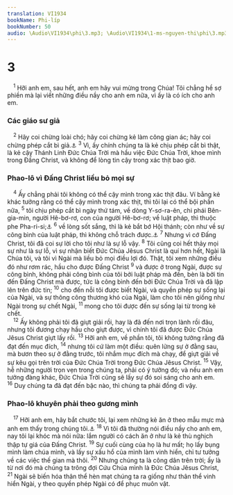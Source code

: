 ```yaml
---
translation: VI1934
bookName: Phi-líp 
bookNumber: 50
audio: \Audio\VI1934\phi\3.mp3; \Audio\VI1934\1-ms-nguyen-thi\phi\3.mp3; \Audio\VI1934\2-ms-david-dong\phi\3.mp3
---
```


<div class="title"><h1>3</h1></div>
<span class="verse phi_3_1"> <sup>1</sup> Hỡi anh em, sau hết, anh em hãy vui mừng trong Chúa! Tôi chẳng hề sợ phiền mà lại viết những điều nầy cho anh em nữa, vì ấy là có ích cho anh em. <br/></span>
<div class="title"><h3>Các giáo sư giả</h3></div>
<span class="verse phi_3_2"> <sup>2</sup> Hãy coi chừng loài chó; hãy coi chừng kẻ làm công gian ác; hãy coi chừng phép cắt bì giả.<a data-toggle="tooltip" data-placement="bottom" title="Nt: cắt da thịt">⚓</a></span>
<span class="verse phi_3_3"><sup>3</sup> Vì, ấy chính chúng ta là kẻ chịu phép cắt bì thật, là kẻ cậy Thánh Linh Đức Chúa Trời mà hầu việc Đức Chúa Trời, khoe mình trong Đấng Christ, và không để lòng tin cậy trong xác thịt bao giờ. <br/></span>
<div class="title"><h3>Phao-lô vì Đấng Christ liều bỏ mọi sự</h3></div>
<span class="verse phi_3_4"> <sup>4</sup> Ấy chẳng phải tôi không có thể cậy mình trong xác thịt đâu. Ví bằng kẻ khác tưởng rằng có thể cậy mình trong xác thịt, thì tôi lại có thể bội phần nữa, </span>
<span class="verse phi_3_5"><sup>5</sup> tôi chịu phép cắt bì ngày thứ tám, về dòng Y-sơ-ra-ên, chi phái Bên-gia-min, người Hê-bơ-rơ, con của người Hê-bơ-rơ; về luật pháp, thì thuộc phe Pha-ri-si;<a data-toggle="tooltip" data-placement="bottom" title="Xem chú thích ở Mat 3:7][gt=Ro 11:1; Cong 23:6; 26:5">⚓</a></span>
<span class="verse phi_3_6"><sup>6</sup> về lòng sốt sắng, thì là kẻ bắt bớ Hội thánh; còn như về sự công bình của luật pháp, thì không chỗ trách được.<a data-toggle="tooltip" data-placement="bottom" title="Cong 8:3; 22:4; 26:9-11">⚓</a></span>
<span class="verse phi_3_7"><sup>7</sup> Nhưng vì cớ Đấng Christ, tôi đã coi sự lời cho tôi như là sự lỗ vậy. </span>
<span class="verse phi_3_8"><sup>8</sup> Tôi cũng coi hết thảy mọi sự như là sự lỗ, vì sự nhận biết Đức Chúa Jêsus Christ là quí hơn hết, Ngài là Chúa tôi, và tôi vì Ngài mà liều bỏ mọi điều lợi đó. Thật, tôi xem những điều đó như rơm rác, hầu cho được Đấng Christ </span>
<span class="verse phi_3_9"><sup>9</sup> và được ở trong Ngài, được sự công bình, không phải công bình của tôi bởi luật pháp mà đến, bèn là bởi tin đến Đấng Christ mà được, tức là công bình đến bởi Đức Chúa Trời và đã lập lên trên đức tin; </span>
<span class="verse phi_3_10"><sup>10</sup> cho đến nỗi tôi được biết Ngài, và quyền phép sự sống lại của Ngài, và sự thông công thương khó của Ngài, làm cho tôi nên giống như Ngài trong sự chết Ngài, </span>
<span class="verse phi_3_11"><sup>11</sup> mong cho tôi được đến sự sống lại từ trong kẻ chết. <br/></span>
<span class="verse phi_3_12"> <sup>12</sup> Ấy không phải tôi đã giựt giải rồi, hay là đã đến nơi trọn lành rồi đâu, nhưng tôi đương chạy hầu cho giựt được, vì chính tôi đã được Đức Chúa Jêsus Christ giựt lấy rồi. </span>
<span class="verse phi_3_13"><sup>13</sup> Hỡi anh em, về phần tôi, tôi không tưởng rằng đã đạt đến mục đích, </span>
<span class="verse phi_3_14"><sup>14</sup> nhưng tôi cứ làm một điều: quên lửng sự ở đằng sau, mà bươn theo sự ở đằng trước, tôi nhắm mục đích mà chạy, để giựt giải về sự kêu gọi trên trời của Đức Chúa Trời trong Đức Chúa Jêsus Christ. </span>
<span class="verse phi_3_15"><sup>15</sup> Vậy, hễ những người trọn vẹn trong chúng ta, phải có ý tưởng đó; và nếu anh em tưởng đàng khác, Đức Chúa Trời cũng sẽ lấy sự đó soi sáng cho anh em. </span>
<span class="verse phi_3_16"><sup>16</sup> Duy chúng ta đã đạt đến bậc nào, thì chúng ta phải đồng đi vậy. <br/></span>
<div class="title"><h3>Phao-lô khuyên phải theo gương mình</h3></div>
<span class="verse phi_3_17"> <sup>17</sup> Hỡi anh em, hãy bắt chước tôi, lại xem những kẻ ăn ở theo mẫu mực mà anh em thấy trong chúng tôi.<a data-toggle="tooltip" data-placement="bottom" title="1Co 4:16; 11:1">⚓</a></span>
<span class="verse phi_3_18"><sup>18</sup> Vì tôi đã thường nói điều nầy cho anh em, nay tôi lại khóc mà nói nữa: lắm người có cách ăn ở như là kẻ thù nghịch thập tự giá của Đấng Christ. </span>
<span class="verse phi_3_19"><sup>19</sup> Sự cuối cùng của họ là hư mất; họ lấy bụng mình làm chúa mình, và lấy sự xấu hổ của mình làm vinh hiển, chỉ tư tưởng về các việc thế gian mà thôi. </span>
<span class="verse phi_3_20"><sup>20</sup> Nhưng chúng ta là công dân trên trời; ấy là từ nơi đó mà chúng ta trông đợi Cứu Chúa mình là Đức Chúa Jêsus Christ, </span>
<span class="verse phi_3_21"><sup>21</sup> Ngài sẽ biến hóa thân thể hèn mạt chúng ta ra giống như thân thể vinh hiển Ngài, y theo quyền phép Ngài có để phục muôn vật. <br/></span>
